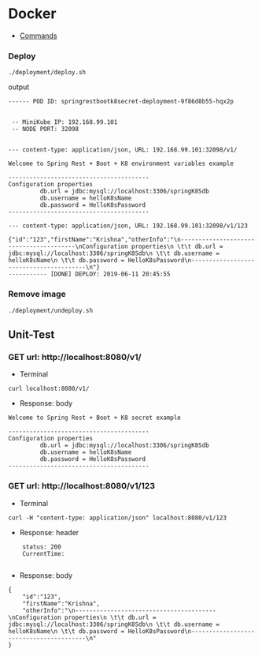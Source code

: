 # Docker
- [Commands](https://kubernetes.io/docs/reference/kubectl/cheatsheet/)


### Deploy
`````
./deployment/deploy.sh
`````

output
`````
------ POD ID: springrestbootk8secret-deployment-9f86d8b55-hqx2p 


 -- MiniKube IP: 192.168.99.101 
 -- NODE PORT: 32098 


--- content-type: application/json, URL: 192.168.99.101:32098/v1/ 

Welcome to Spring Rest + Boot + K8 environment variables example 
 
----------------------------------------
Configuration properties
 		 db.url = jdbc:mysql://localhost:3306/springK8Sdb
 		 db.username = helloK8sName
 		 db.password = HelloK8sPassword
----------------------------------------

--- content-type: application/json, URL: 192.168.99.101:32098/v1/123

{"id":"123","firstName":"Krishna","otherInfo":"\n----------------------------------------\nConfiguration properties\n \t\t db.url = jdbc:mysql://localhost:3306/springK8Sdb\n \t\t db.username = helloK8sName\n \t\t db.password = HelloK8sPassword\n----------------------------------------\n"}
----------- [DONE] DEPLOY: 2019-06-11 20:45:55 

`````

### Remove image
`````
./deployment/undeploy.sh
`````



## Unit-Test
### GET url: http://localhost:8080/v1/
- Terminal
```
curl localhost:8080/v1/
```
- Response: body
```
Welcome to Spring Rest + Boot + K8 secret example 
 
----------------------------------------
Configuration properties
 		 db.url = jdbc:mysql://localhost:3306/springK8Sdb
 		 db.username = helloK8sName
 		 db.password = HelloK8sPassword
----------------------------------------
```

### GET url: http://localhost:8080/v1/123
- Terminal
```
curl -H "content-type: application/json" localhost:8080/v1/123
```
- Response: header
```
	status: 200
	CurrentTime: 
	
```
- Response: body
```
{
	"id":"123",
	"firstName":"Krishna",
	"otherInfo":"\n----------------------------------------\nConfiguration properties\n \t\t db.url = jdbc:mysql://localhost:3306/springK8Sdb\n \t\t db.username = helloK8sName\n \t\t db.password = HelloK8sPassword\n----------------------------------------\n"
}
```